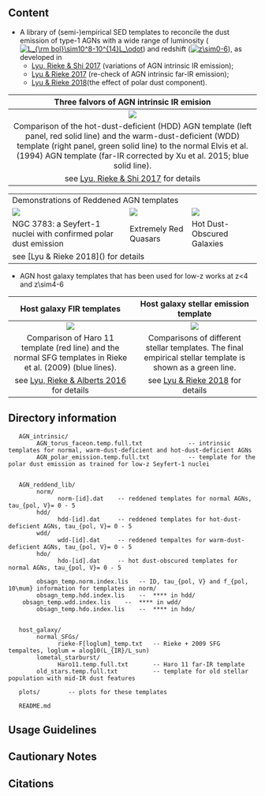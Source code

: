 ## Content

* A library of (semi-)empirical SED templates to reconcile the dust emission of type-1 AGNs with a wide range of luminosity (<a href="https://www.codecogs.com/eqnedit.php?latex=L_{\rm&space;bol}\sim10^8-10^{14}L_\odot" target="_blank"><img src="https://latex.codecogs.com/gif.latex?L_{\rm&space;bol}\sim10^8-10^{14}L_\odot" title="L_{\rm bol}\sim10^8-10^{14}L_\odot" /></a>) and redshift (<a href="https://www.codecogs.com/eqnedit.php?latex=z\sim0-6" target="_blank"><img src="https://latex.codecogs.com/gif.latex?z\sim0-6" title="z\sim0-6" /></a>), as developed in 
  * [Lyu, Rieke & Shi 2017](http://adsabs.harvard.edu/abs/2017ApJ...835..257L) (variations of AGN intrinsic IR emission); 
  * [Lyu & Rieke 2017](http://adsabs.harvard.edu/abs/2017ApJ...841...76L) (re-check of AGN intrinsic far-IR emission);
  * [Lyu & Rieke 2018]()(the effect of polar dust component).

Three falvors of AGN intrinsic IR emision|
:--------------------------------------------:|
![](https://github.com/karlan/AGN_templates/raw/master/plots/AGN_intrinsic_template.png)|
Comparison of the hot-dust-deficient (HDD) AGN template (left panel, red solid line) and the warm-dust-deficient (WDD) template (right panel, green solid line) to the normal Elvis et al. (1994) AGN template (far-IR corrected by Xu et al. 2015; blue solid line).|
see [Lyu, Rieke & Shi 2017](http://adsabs.harvard.edu/abs/2017ApJ...835..257L) for details|


<table>
<tr>
<td colspan="3"> Demonstrations of Reddened AGN templates </td>   
</tr>
<tr>
<td> <img src="https://github.com/karlan/AGN_templates/raw/master/plots/NGC3783.png" /> </td> 
<td> <img src="https://github.com/karlan/AGN_templates/raw/master/plots/ERQ.png" /> </td> 
<td> <img src="https://github.com/karlan/AGN_templates/raw/master/plots/hotDOG.png" /> </td> 
</tr>
<tr>
  <td> NGC 3783: a Seyfert-1 nuclei with confirmed polar dust emission </td>
  <td>  Extremely Red Quasars  </td>
  <td> Hot Dust-Obscured Galaxies </td>
  </tr>
<td colspan="3"> see [Lyu & Rieke 2018]() for details  </td>
</table>

* AGN host galaxy templates that has been used for low-z works at z<4 and z\sim4-6

Host galaxy FIR templates                                                     |   Host galaxy stellar emission template
:----------------------------------------------------------------------------:|:-----------------------------------------------------------------------------------:
![](https://github.com/karlan/AGN_templates/raw/master/plots/galaxy_fir.png)  |  ![](https://github.com/karlan/AGN_templates/raw/master/plots/stellar_template.png)
Comparison of Haro 11 template (red line) and the normal SFG templates in Rieke et al. (2009) (blue lines). | Comparisons of different stellar templates. The final empirical stellar template is shown as a green line.
| see [Lyu, Rieke & Alberts 2016](http://adsabs.harvard.edu/abs/2016ApJ...816...85L) for details |  see [Lyu & Rieke 2018]() for details 

## Directory information

       AGN_intrinsic/
            AGN_torus_faceon.temp.full.txt             -- intrinsic templates for normal, warm-dust-deficient and hot-dust-deficient AGNs
            AGN_polar_emission.temp.full.txt           -- template for the polar dust emission as trained for low-z Seyfert-1 nuclei
             
    
       AGN_reddend_lib/  
            norm/  
                  norm-[id].dat    -- reddened templates for normal AGNs, tau_{pol, V}= 0 - 5
            hdd/  
                  hdd-[id].dat     -- reddened templates for hot-dust-deficient AGNs, tau_{pol, V}= 0 - 5
            wdd/
                  wdd-[id].dat     -- reddened tempaltes for warm-dust-deficient AGNs, tau_{pol, V}= 0 - 5
            hdo/  
                  hdo-[id].dat     -- hot dust-obscured templates for normal AGNs, tau_{pol, V}= 0 - 5

            obsagn_temp.norm.index.lis   -- ID, tau_{pol, V} and f_{pol, 10\mum} information for templates in norm/
            obsagn_temp.hdd.index.lis    --  **** in hdd/           
	    obsagn_temp.wdd.index.lis    --  **** in wdd/
            obsagn_temp.hdo.index.lis    --  **** in hdo/
             
    
       host_galaxy/  
            normal_SFGs/  
                  rieke-F[loglum]_temp.txt   -- Rieke + 2009 SFG tempaltes, loglum = alog10(L_{IR}/L_sun)
            lometal_starburst/  
                  Haro11.temp.full.txt       -- Haro 11 far-IR template
            old_stars.temp.full.txt          -- template for old stellar population with mid-IR dust features
    
       plots/        -- plots for these templates
    
       README.md

## Usage Guidelines

## Cautionary Notes

## Citations
 
